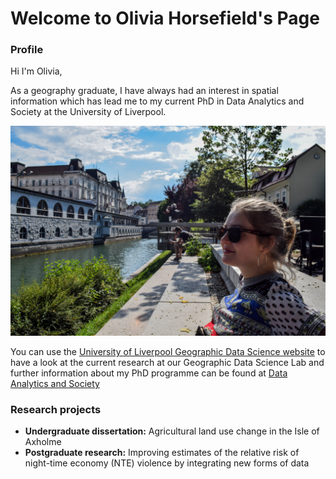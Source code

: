 # Welcome to Olivia Horsefield's Page

### **Profile**

Hi I'm Olivia,

As a geography graduate, I have always had an interest in spatial information which has lead me to my current PhD in Data Analytics and Society at the University of Liverpool. 


![Olivia Picture](DSC_1354-2.jpg)


You can use the [University of Liverpool Geographic Data Science website](https://www.liverpool.ac.uk/geographic-data-science/) to have a look at the current research at our Geographic Data Science Lab and further information about my PhD programme can be found at [Data Analytics and Society](https://www.liverpool.ac.uk/geographic-data-science/study-with-us/centre-for-doctoral-training/)

### Research projects 

* **Undergraduate dissertation:** Agricultural land use change in the Isle of Axholme
* **Postgraduate research:** Improving estimates of the relative risk of night-time economy (NTE) violence by integrating new forms of data 

